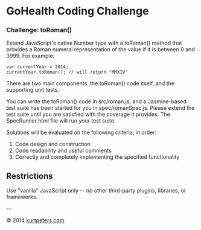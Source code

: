 GoHealth Coding Challenge
===========================

### Challenge: toRoman()

Extend JavaScript's native Number type with a toRoman() method that provides a Roman numeral representation of the value if it is between 0 and 3999. For example:

```
var currentYear = 2014;
currentYear.toRoman(); // will return "MMXIV"
```

There are two main components: the toRoman() code itself, and the supporting unit tests.

You can write the toRoman() code in src/roman.js, and a Jasmine-based test suite has been started for you in spec/romanSpec.js. Please extend the test suite until you are satisfied with the coverage it provides. The SpecRunner.html file will run your test suite.

Solutions will be evaluated on the following criteria, in order:

1. Code design and construction
2. Code readability and useful comments
3. Correctly and completely implementing the specified functionality


Restrictions
------------

Use "vanilla" JavaScript only -- no other third-party plugins, libraries, or frameworks.
  
--

&copy; 2014 [kurtpeters.com](http://kurtpeters.com/)
